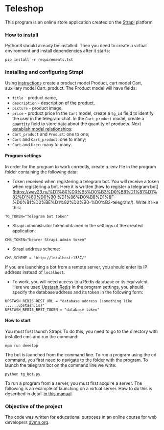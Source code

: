 # Teleshop

This program is an online store application created on the [Strapi](https://docs.strapi.io/) platform

### How to install

Python3 should already be installed. Then you need to create a virtual environment and install dependencies after it starts:
```
pip install -r requirements.txt
```

### Installing and configuring Strapi
Using [instructions](https://docs.strapi.io/user-docs/content-type-builder) create a product model Product, cart model Cart, auxiliary model Cart_product.
The Product model will have fields:
* `title` - product name,
* `description` - description of the product,
* `picture` - product image,
* `price` - product price
In the `Cart` model, create a `tg_id` field to identify the user in the telegram chat.
In the `Cart_product` model, create a `quantity` field to store data about the quantity of products.
Next [establish model relationships](https://docs.strapi.io/user-docs/content-type-builder/configuring-fields-content-type#-relation):
* `Cart_product` and `Product`: one to one;
* `Cart` and `Cart_product`: one to many;
* `Cart` and `User`: many to many.


#### Program settings

In order for the program to work correctly, create a .env file in the program folder containing the following data:

* Token received when registering a telegram bot. You will receive a token when registering a bot. Here it is written [how to register a telegram bot](https://way23.ru/%D1%80%D0%B5%D0%B3%D0%B8%D1%81%D1%82%D1%80%D0%B0 %D1%86%D0%B8%D1%8F-%D0%B1%D0%BE%D1%82%D0%B0-%D0%B2-telegram/).
Write it like this:
```
TG_TOKEN="Telegram bot token"
```
* Strapi administrator token obtained in the settings of the created application:
```
CMS_TOKEN="bearer Strapi admin token"
```
* Strapi address scheme:
```
CMS_SCHEME = "http://localhost:1337/"
```
If you are launching a bot from a remote server, you should enter its IP address instead of `localhost`.

* To work, you will need access to a Redis database or its equivalent. Here we used [Upstash Redis](https://upstash.com/docs/redis/overall/getstarted) In the program settings, you should specify the database address and its token in the following form:

```
UPSTASH_REDIS_REST_URL = "database address (something like ......upstash.io)"
UPSTASH_REDIS_REST_TOKEN = "database token"
```

#### How to start
You must first launch Strapi. To do this, you need to go to the directory with installed cms and run the command:
```
npm run develop
```

The bot is launched from the command line. To run a program using the cd command, you first need to navigate to the folder with the program.
To launch the telegram bot on the command line we write:
```
python tg_bot.py
```

To run a program from a server, you must first acquire a server. The following is an example of launching on a virtual server.
How to do this is described in detail [in this manual](https://ramziv.com/article/38).

### Objective of the project

The code was written for educational purposes in an online course for web developers [dvmn.org](https://dvmn.org/).
